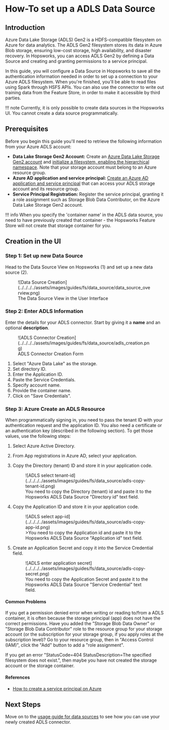 # How-To set up a ADLS Data Source

## Introduction

Azure Data Lake Storage (ADLS) Gen2 is a HDFS-compatible filesystem on Azure for data analytics. The ADLS Gen2 filesystem stores its data in Azure Blob storage, ensuring low-cost storage, high availability, and disaster recovery. In Hopsworks, you can access ADLS Gen2 by defining a Data Source and creating and granting permissions to a service principal.

In this guide, you will configure a Data Source in Hopsworks to save all the authentication information needed in order to set up a connection to your Azure ADLS filesystem.
When you're finished, you'll be able to read files using Spark through HSFS APIs. You can also use the connector to write out training data from the Feature Store, in order to make it accessible by third parties.

!!! note
    Currently, it is only possible to create data sources in the Hopsworks UI. You cannot create a data source programmatically.

## Prerequisites

Before you begin this guide you'll need to retrieve the following information from your Azure ADLS account:

- **Data Lake Storage Gen2 Account:** Create an [Azure Data Lake Storage Gen2 account](https://docs.microsoft.com/azure/storage/data-lake-storage/quickstart-create-account) and [initialize a filesystem, enabling the hierarchical namespace](https://docs.microsoft.com/azure/storage/data-lake-storage/namespace). Note that your storage account must belong to an Azure resource group.
- **Azure AD application and service principal:** [Create an Azure AD application and service principal](https://docs.microsoft.com/en-us/azure/active-directory/develop/howto-create-service-principal-portal) that can access your ADLS storage account and its resource group.
- **Service Principal Registration:** Register the service principal, granting it a role assignment such as Storage Blob Data Contributor, on the Azure Data Lake Storage Gen2 account.

!!! info
    When you specify the 'container name' in the ADLS data source, you need to have previously created that container - the Hopsworks Feature Store will not create that storage container for you.

## Creation in the UI
### Step 1: Set up new Data Source

Head to the Data Source View on Hopsworks (1) and set up a new data source (2).

<figure markdown>
  ![Data Source Creation](../../../../assets/images/guides/fs/data_source/data_source_overview.png)
  <figcaption>The Data Source View in the User Interface</figcaption>
</figure>

### Step 2: Enter ADLS Information

Enter the details for your ADLS connector. Start by giving it a **name** and an optional **description**.

<figure markdown>
  ![ADLS Connector Creation](../../../../assets/images/guides/fs/data_source/adls_creation.png)
  <figcaption>ADLS Connector Creation Form</figcaption>
</figure>

1. Select "Azure Data Lake" as the storage.
2. Set directory ID.
3. Enter the Application ID.
4. Paste the Service Credentials.
5. Specify account name.
6. Provide the container name.
7. Click on "Save Credentials".

### Step 3: Azure Create an ADLS Resource

When programmatically signing in, you need to pass the tenant ID with your authentication request and the application ID. You also need a certificate or an authentication key (described in the following section). To get those values, use the following steps:

1. Select Azure Active Directory.
2. From App registrations in Azure AD, select your application.
3. Copy the Directory (tenant) ID and store it in your application code.
    <figure markdown>
    ![ADLS select tenant-id](../../../../assets/images/guides/fs/data_source/adls-copy-tenant-id.png)
    <figcaption>You need to copy the Directory (tenant) id and paste it to the Hopsworks ADLS Data Source "Directory id" text field.</figcaption>
    </figure>

4. Copy the Application ID and store it in your application code.
    <figure markdown>
    ![ADLS select app-id](../../../../assets/images/guides/fs/data_source/adls-copy-app-id.png)
    <figcaption>>You need to copy the Application id and paste it to the Hopsworks ADLS Data Source "Application id" text field.</figcaption>
    </figure>

5. Create an Application Secret and copy it into the Service Credential field.
    <figure markdown>
    ![ADLS enter application secret](../../../../assets/images/guides/fs/data_source/adls-copy-secret.png)
    <figcaption>You need to copy the Application Secret and paste it to the Hopsworks ADLS Data Source "Service Credential" text field.</figcaption>
    </figure>

#### Common Problems

If you get a permission denied error when writing or reading to/from a ADLS container, it is often because the storage principal (app) does not have the correct permissions. Have you added the "Storage Blob Data Owner" or "Storage Blob Data Contributor" role to the resource group for your storage account (or the subscription for your storage group, if you apply roles at the subscription level)? Go to your resource group, then in "Access Control (IAM)", click the "Add" button to add a "role assignment".

If you get an error "StatusCode=404 StatusDescription=The specified filesystem does not exist.", then maybe you have not created the storage account or the storage container.

#### References

* [How to create a service principal on Azure](https://docs.microsoft.com/en-us/azure/active-directory/develop/howto-create-service-principal-portal)

## Next Steps

Move on to the [usage guide for data sources](../usage.md) to see how you can use your newly created ADLS connector.